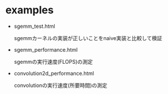 # examples

- sgemm_test.html

	sgemmカーネルの実装が正しいことをnaive実装と比較して検証

- sgemm_performance.html

	sgemmの実行速度(FLOPS)の測定

- convolution2d_performance.html

	convolutionの実行速度(所要時間)の測定
